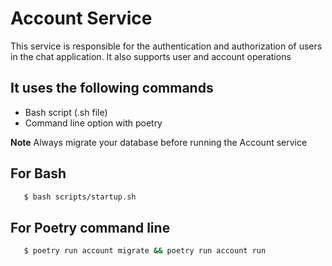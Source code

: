 # Account Service 

This service is responsible for the authentication and authorization of users in the chat application. It also supports user and account operations

## It uses the following commands

- Bash script (.sh file)
- Command line option with poetry

**Note** Always migrate your database before running the Account service

## For Bash

```bash
   $ bash scripts/startup.sh
```

## For Poetry command line

```bash
   $ poetry run account migrate && poetry run account run
```
